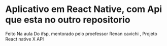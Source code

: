 <H1>Aplicativo em React Native, com Api que esta no outro repositorio</H1>

Feito Na aula Do ifsp, mentorado pelo proefessor Renan cavichi , Projeto React native X API
